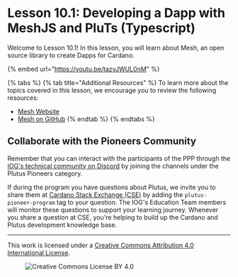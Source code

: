 # Lesson 10.1: Developing a Dapp with MeshJS and PluTs (Typescript)

Welcome to Lesson 10.1! In this lesson, you will learn about Mesh, an open source library to create Dapps for Cardano.

{% embed url="https://youtu.be/tazyJWUL0nM" %}

{% tabs %}
{% tab title="Additional Resources" %}
To learn more about the topics covered in this lesson, we encourage you to review the following resources:

* [Mesh Website](https://meshjs.dev/)
* [Mesh on GitHub](https://github.com/MeshJS/mesh)
{% endtab %}
{% endtabs %}

## Collaborate with the Pioneers Community

Remember that you can interact with the participants of the PPP through the [IOG's technical community on Discord](https://discord.gg/inputoutput) by joining the channels under the Plutus Pioneers category.

If during the program you have questions about Plutus, we invite you to share them at [Cardano Stack Exchange (CSE)](https://cardano.stackexchange.com/) by adding the `plutus-pioneer-program` tag to your question. The IOG's Education Team members will monitor these questions to support your learning journey. Whenever you share a question at CSE, you're helping to build up the Cardano and Plutus development knowledge base.

---

This work is licensed under a [Creative Commons Attribution 4.0 International License](http://creativecommons.org/licenses/by/4.0/).

<figure><img src="https://i.creativecommons.org/l/by/4.0/88x31.png" alt="Creative Commons License BY 4.0"></figure>